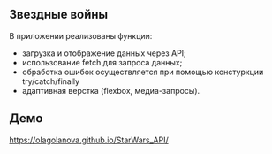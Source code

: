 
## Звездные войны

В приложении реализованы функции:
- загрузка и отображение данных через API;
- использование fetch для запроса данных;
- обработка ошибок осуществляется при помощью констуркции try/catch/finally
- адаптивная верстка (flexbox, медиа-запросы).
## Демо
https://olagolanova.github.io/StarWars_API/